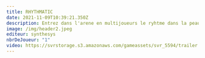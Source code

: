 ```yaml
---
title: RHYTHMATIC
date: 2021-11-09T10:39:21.350Z
description: Entrez dans l'arene en multijoueurs le ryhtme dans la peau
image: /img/header2.jpeg
editeur: synthesys
nbrDeJoueur: "1"
video: https://svrstorage.s3.amazonaws.com/gameassets/svr_5594/trailer.webm
---
```

